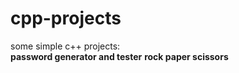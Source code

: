 # cpp-projects
some simple c++ projects: <br>
<b>password generator and tester</b>
<b>rock paper scissors</b>
